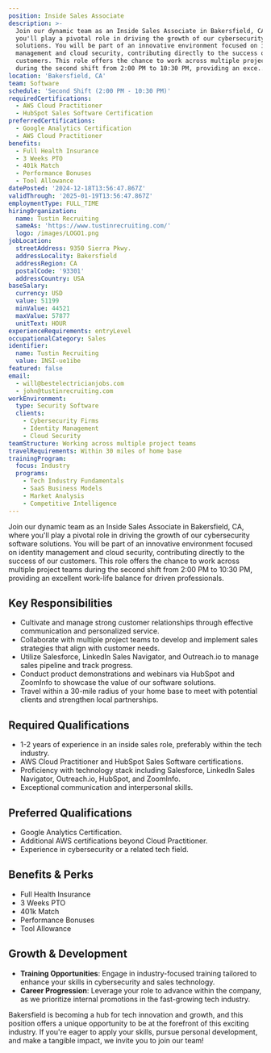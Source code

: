 ```yaml
---
position: Inside Sales Associate
description: >-
  Join our dynamic team as an Inside Sales Associate in Bakersfield, CA, where
  you'll play a pivotal role in driving the growth of our cybersecurity software
  solutions. You will be part of an innovative environment focused on identity
  management and cloud security, contributing directly to the success of our
  customers. This role offers the chance to work across multiple project teams
  during the second shift from 2:00 PM to 10:30 PM, providing an exce...
location: 'Bakersfield, CA'
team: Software
schedule: 'Second Shift (2:00 PM - 10:30 PM)'
requiredCertifications:
  - AWS Cloud Practitioner
  - HubSpot Sales Software Certification
preferredCertifications:
  - Google Analytics Certification
  - AWS Cloud Practitioner
benefits:
  - Full Health Insurance
  - 3 Weeks PTO
  - 401k Match
  - Performance Bonuses
  - Tool Allowance
datePosted: '2024-12-18T13:56:47.867Z'
validThrough: '2025-01-19T13:56:47.867Z'
employmentType: FULL_TIME
hiringOrganization:
  name: Tustin Recruiting
  sameAs: 'https://www.tustinrecruiting.com/'
  logo: /images/LOGO1.png
jobLocation:
  streetAddress: 9350 Sierra Pkwy.
  addressLocality: Bakersfield
  addressRegion: CA
  postalCode: '93301'
  addressCountry: USA
baseSalary:
  currency: USD
  value: 51199
  minValue: 44521
  maxValue: 57877
  unitText: HOUR
experienceRequirements: entryLevel
occupationalCategory: Sales
identifier:
  name: Tustin Recruiting
  value: INSI-ue1ibe
featured: false
email:
  - will@bestelectricianjobs.com
  - john@tustinrecruiting.com
workEnvironment:
  type: Security Software
  clients:
    - Cybersecurity Firms
    - Identity Management
    - Cloud Security
teamStructure: Working across multiple project teams
travelRequirements: Within 30 miles of home base
trainingProgram:
  focus: Industry
  programs:
    - Tech Industry Fundamentals
    - SaaS Business Models
    - Market Analysis
    - Competitive Intelligence
---
```



Join our dynamic team as an Inside Sales Associate in Bakersfield, CA, where you'll play a pivotal role in driving the growth of our cybersecurity software solutions. You will be part of an innovative environment focused on identity management and cloud security, contributing directly to the success of our customers. This role offers the chance to work across multiple project teams during the second shift from 2:00 PM to 10:30 PM, providing an excellent work-life balance for driven professionals.

## Key Responsibilities

- Cultivate and manage strong customer relationships through effective communication and personalized service.
- Collaborate with multiple project teams to develop and implement sales strategies that align with customer needs.
- Utilize Salesforce, LinkedIn Sales Navigator, and Outreach.io to manage sales pipeline and track progress.
- Conduct product demonstrations and webinars via HubSpot and ZoomInfo to showcase the value of our software solutions.
- Travel within a 30-mile radius of your home base to meet with potential clients and strengthen local partnerships.

## Required Qualifications

- 1-2 years of experience in an inside sales role, preferably within the tech industry.
- AWS Cloud Practitioner and HubSpot Sales Software certifications.
- Proficiency with technology stack including Salesforce, LinkedIn Sales Navigator, Outreach.io, HubSpot, and ZoomInfo.
- Exceptional communication and interpersonal skills.

## Preferred Qualifications

- Google Analytics Certification.
- Additional AWS certifications beyond Cloud Practitioner.
- Experience in cybersecurity or a related tech field.

## Benefits & Perks

- Full Health Insurance
- 3 Weeks PTO
- 401k Match
- Performance Bonuses
- Tool Allowance

## Growth & Development

- **Training Opportunities**: Engage in industry-focused training tailored to enhance your skills in cybersecurity and sales technology.
- **Career Progression**: Leverage your role to advance within the company, as we prioritize internal promotions in the fast-growing tech industry.

Bakersfield is becoming a hub for tech innovation and growth, and this position offers a unique opportunity to be at the forefront of this exciting industry. If you're eager to apply your skills, pursue personal development, and make a tangible impact, we invite you to join our team!